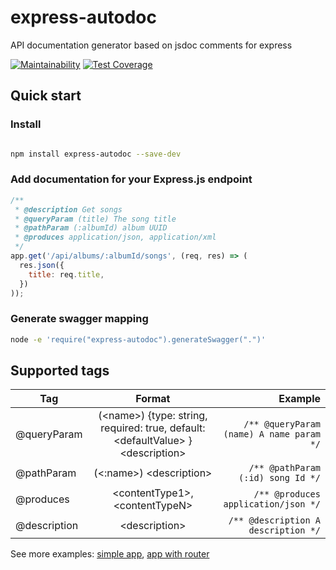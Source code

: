 
# express-autodoc
API documentation generator based on jsdoc comments for express

[![Maintainability](https://api.codeclimate.com/v1/badges/9262fd4bab145894b197/maintainability)](https://codeclimate.com/github/rawmind/express-autodoc/maintainability)
[![Test Coverage](https://api.codeclimate.com/v1/badges/9262fd4bab145894b197/test_coverage)](https://codeclimate.com/github/rawmind/express-autodoc/test_coverage)

## Quick start

### Install

```bash

npm install express-autodoc --save-dev
```

### Add documentation for your Express.js endpoint

```js
/**
 * @description Get songs
 * @queryParam (title) The song title
 * @pathParam (:albumId) album UUID
 * @produces application/json, application/xml
 */
app.get('/api/albums/:albumId/songs', (req, res) => (
  res.json({
    title: req.title,
  })
));
```

### Generate swagger mapping

```bash
node -e 'require("express-autodoc").generateSwagger(".")'
```

## Supported tags

| Tag               |      Format                                                                           | Example                                  |
|-------------------|:-------------------------------------------------------------------------------------:|-----------------------------------------:|
| @queryParam       | (\<name\>) {type: string, required: true, default: \<defaultValue\> } \<description\> | `/** @queryParam (name) A name param */` |
| @pathParam        |  (\<:name\>)  \<description\>                                                         | `/** @pathParam (:id) song Id */`        |
| @produces         | \<contentType1\>,\<contentTypeN\>                                                     |  `/** @produces application/json */`|                                      |
| @description      | \<description\>                                                                       | `/** @description A description */`      |


See more examples: [simple app](examples/singleApp/), [app with router](examples/withRouter/)